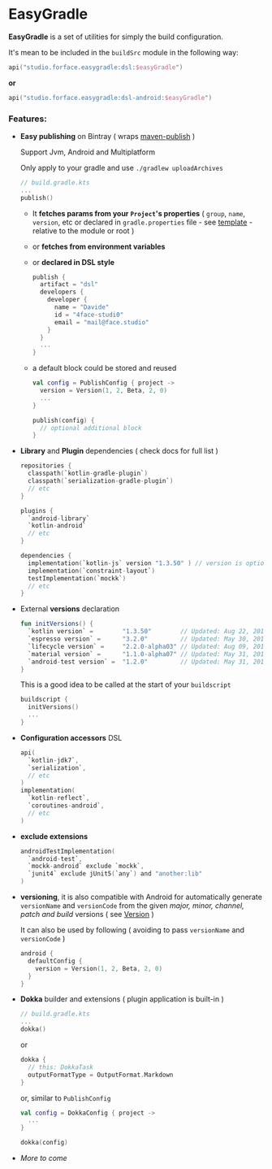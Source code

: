 # EasyGradle

**EasyGradle** is a set of utilities for simply the build configuration.

It's mean to be included in the `buildSrc` module in the following way:

```kotlin
api("studio.forface.easygradle:dsl:$easyGradle")
```
**or**
```kotlin
api("studio.forface.easygradle:dsl-android:$easyGradle")
```



### Features:



* **Easy publishing** on Bintray ( wraps [maven-publish](https://github.com/vanniktech/gradle-maven-publish-plugin) )

  Support Jvm, Android and Multiplatform

  Only apply to your gradle and use `./gradlew uploadArchives`

  ```kotlin
  // build.gradle.kts
  ...
  publish()
  ```

  * It **fetches params from your `Project`'s properties** ( `group`, `name`, `version`, etc or declared in `gradle.properties` file - see [template](https://github.com/4face-studi0/EasyGradle/blob/master/gradle.properties.template) - relative to the module or root )

  * or **fetches from environment variables**

  * or **declared in DSL style**

    ```kotlin
    publish {
      artifact = "dsl"
      developers {
        developer {
          name = "Davide"
          id = "4face-studi0"
          email = "mail@face.studio"
        }
      }
      ...
    }
    ```

  * a default block could be stored and reused

    ```kotlin
    val config = PublishConfig { project ->
      version = Version(1, 2, Beta, 2, 0)
      ...
    }
    
    publish(config) {
      // optional additional block
    }
    ```

  

* **Library** and **Plugin** dependencies ( check docs for full list )

  ```kotlin
  repositories {
    classpath(`kotlin-gradle-plugin`)
    classpath(`serialization-gradle-plugin`)
    // etc
  }
  
  plugins {
    `android-library`
    `kotlin-android`
    // etc
  }
  
  dependencies {
    implementation(`kotlin-js` version "1.3.50" ) // version is optional
    implementation(`constraint-layout`)
    testImplementation(`mockk`)
    // etc
  }
  ```

  

* External **versions** declaration

  ```kotlin
  fun initVersions() {
    `kotlin version` =        "1.3.50"        // Updated: Aug 22, 2019
    `espresso version` =      "3.2.0"         // Updated: May 30, 2019
    `lifecycle version` =     "2.2.0-alpha03" // Updated: Aug 09, 2019
    `material version` =      "1.1.0-alpha07" // Updated: May 31, 2019
    `android-test version` =  "1.2.0"         // Updated: May 31, 2019
  }
  ```

  This is a good idea to be called at the start of your `buildscript`

  ```kotlin
  buildscript {
    initVersions()
    ...
  }
  ```

  

* **Configuration accessors** DSL

  ```kotlin
  api(
    `kotlin-jdk7`,
    `serialization`,
    // etc
  )
  implementation(
    `kotlin-reflect`,
    `coroutines-android`,
    // etc
  )
  ```



* **exclude extensions**

  ```kotlin
  androidTestImplementation(
    `android-test`,
    `mockk-android` exclude `mockk`,
    `junit4` exclude jUnit5(`any`) and "another:lib"
  )
  ```

  

* **versioning**, it is also compatible with Android for automatically generate `versionName` and `versionCode` from the given *major, minor, channel, patch and build* versions ( see [Version](https://github.com/4face-studi0/EasyGradle/blob/master/dsl/src/main/kotlin/studio/forface/easygradle/dsl/Version.kt) ) 

  It can also be used by following ( avoiding to pass `versionName` and `versionCode` )

  ```kotlin
  android {
    defaultConfig {
      version = Version(1, 2, Beta, 2, 0)
    }
  }
  ```

  

* **Dokka** builder and extensions ( plugin application is built-in )

  ```kotlin
  // build.gradle.kts
  ...
  dokka()
  ```

  or

  ```kotlin
  dokka {
    // this: DokkaTask
    outputFormatType = OutputFormat.Markdown
  }
  ```

  or, similar to `PublishConfig`

  ```kotlin
  val config = DokkaConfig { project ->
    ...
  }
  
  dokka(config)
  ```

  

* *More to come*

